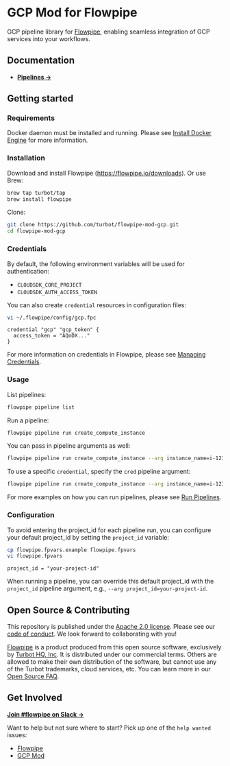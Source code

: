 # GCP Mod for Flowpipe

GCP pipeline library for [Flowpipe](https://flowpipe.io), enabling seamless integration of GCP services into your workflows.

## Documentation

- **[Pipelines →](https://hub.flowpipe.io/mods/turbot/gcp/pipelines)**

## Getting started

### Requirements

Docker daemon must be installed and running. Please see [Install Docker Engine](https://docs.docker.com/engine/install/) for more information.

### Installation

Download and install Flowpipe (https://flowpipe.io/downloads). Or use Brew:

```sh
brew tap turbot/tap
brew install flowpipe
```

Clone:

```sh
git clone https://github.com/turbot/flowpipe-mod-gcp.git
cd flowpipe-mod-gcp
```

### Credentials

By default, the following environment variables will be used for authentication:

- `CLOUDSDK_CORE_PROJECT`
- `CLOUDSDK_AUTH_ACCESS_TOKEN`

You can also create `credential` resources in configuration files:

```sh
vi ~/.flowpipe/config/gcp.fpc
```

```hcl
credential "gcp" "gcp_token" {
  access_token = "AQoDX..."
}
```

For more information on credentials in Flowpipe, please see [Managing Credentials](https://flowpipe.io/docs/run/credentials).

### Usage

List pipelines:

```sh
flowpipe pipeline list
```

Run a pipeline:

```sh
flowpipe pipeline run create_compute_instance
```

You can pass in pipeline arguments as well:

```sh
flowpipe pipeline run create_compute_instance --arg instance_name=i-1234567890abcdef0 --arg machine_type=n1-standard-1 --arg zone=us-central1-a --arg boot_disk_size="10"
```

To use a specific `credential`, specify the `cred` pipeline argument:

```sh
flowpipe pipeline run create_compute_instance --arg instance_name=i-1234567890abcdef0 --arg cred=gcp_token --arg machine_type=n1-standard-1 --arg zone=us-central1-a --arg boot_disk_size="10"
```

For more examples on how you can run pipelines, please see [Run Pipelines](https://flowpipe.io/docs/run/pipelines).

### Configuration

To avoid entering the project_id for each pipeline run, you can configure your default project_id by setting the `project_id` variable:

```sh
cp flowpipe.fpvars.example flowpipe.fpvars
vi flowpipe.fpvars
```

```hcl
project_id = "your-project-id"
```

When running a pipeline, you can override this default project_id with the `project_id` pipeline argument, e.g., `--arg project_id=your-project-id`.

## Open Source & Contributing

This repository is published under the [Apache 2.0 license](https://www.apache.org/licenses/LICENSE-2.0). Please see our [code of conduct](https://github.com/turbot/.github/blob/main/CODE_OF_CONDUCT.md). We look forward to collaborating with you!

[Flowpipe](https://flowpipe.io) is a product produced from this open source software, exclusively by [Turbot HQ, Inc](https://turbot.com). It is distributed under our commercial terms. Others are allowed to make their own distribution of the software, but cannot use any of the Turbot trademarks, cloud services, etc. You can learn more in our [Open Source FAQ](https://turbot.com/open-source).

## Get Involved

**[Join #flowpipe on Slack →](https://flowpipe.io/community/join)**

Want to help but not sure where to start? Pick up one of the `help wanted` issues:

- [Flowpipe](https://github.com/turbot/flowpipe/labels/help%20wanted)
- [GCP Mod](https://github.com/turbot/flowpipe-mod-gcp/labels/help%20wanted)

